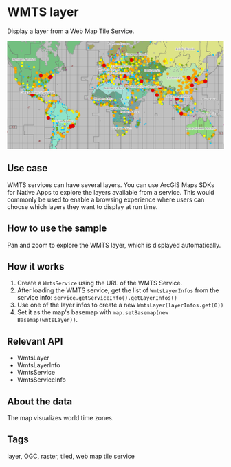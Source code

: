 # WMTS layer

Display a layer from a Web Map Tile Service.
 
![Image of WMTS layer](WmtsLayer.png)

## Use case

WMTS services can have several layers. You can use ArcGIS Maps SDKs for Native Apps to explore the layers available from a service. This would commonly be used to enable a browsing experience where users can choose which layers they want to display at run time.

## How to use the sample

Pan and zoom to explore the WMTS layer, which is displayed automatically.
 
## How it works
 
1. Create a `WmtsService` using the URL of the WMTS Service.
1. After loading the WMTS service, get the list of `WmtsLayerInfos` from the service info: `service.getServiceInfo().getLayerInfos()`
1. Use one of the layer infos to create a new `WmtsLayer(layerInfos.get(0))`
1. Set it as the map's basemap with `map.setBasemap(new Basemap(wmtsLayer))`.

## Relevant API

* WmtsLayer
* WmtsLayerInfo
* WmtsService
* WmtsServiceInfo

## About the data

The map visualizes world time zones.

## Tags

layer, OGC, raster, tiled, web map tile service
